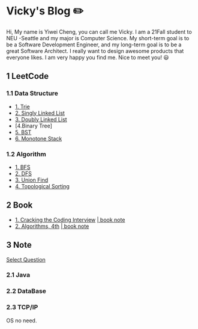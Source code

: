 # Vicky's Blog :pencil2:

Hi, My name is Yiwei Cheng, you can call me Vicky. I am a 21Fall student to NEU -Seattle and my major is Computer Science. My short-term goal is to be a Software Development Engineer, and my long-term goal is to be a great Software Architect. I really want to design awesome products that everyone likes. I am very happy you find me. Nice to meet you! :smiley:


## 1 LeetCode 

### 1.1 Data Structure

- [1. Trie](https://github.com/sbchengyiwei/Vicky_Blog/blob/main/Trie/trie.md)
- [2. Singly Linked List](https://github.com/sbchengyiwei/Vicky_Blog/blob/main/singly%20linked%20list/singly%20linked%20list.md)
- [3. Doubly Linked List]()
- [4.Binary Tree]
- [5. BST](https://github.com/sbchengyiwei/Vicky_Blog/blob/main/BST/Binary%20Search%20Tree.md)
- [6. Monotone Stack](https://github.com/sbchengyiwei/Vicky_Blog/blob/main/Monotone%20Stack/Monotone%20Stack.md)

### 1.2 Algorithm

- [1. BFS]()
- [2. DFS]()
- [3. Union Find](https://github.com/sbchengyiwei/Vicky_Blog/blob/main/Graph%20Theory/Union%20find.md)
- [4. Topological Sorting](https://github.com/sbchengyiwei/Vicky_Blog/blob/main/Graph%20Theory/Topological%20Sorting.md)

## 2 Book

- [1. Cracking the Coding Interview](https://github.com/sbchengyiwei/Vicky_Blog/blob/main/book%20notes/Cracking%20the%20Coding%20Interview%20189%20Programming%20Questions%20and%20Solutions.pdf)   [ |  book note]()
- [2. Algorithms, 4th](https://github.com/sbchengyiwei/Vicky_Blog/blob/main/book%20notes/Algorithms%2C%204th%20Edition(%E7%AE%97%E6%B3%95%EF%BC%8C%E7%AC%AC%E5%9B%9B%E7%89%88%EF%BC%8C%E8%8B%B1%E6%96%87%E7%89%88).pdf)   [ | book note](https://github.com/sbchengyiwei/Vicky_Blog/blob/main/book%20notes/algorithms.md)

## 3 Note 

[Select Question](https://osjobs.net/topk/%E8%85%BE%E8%AE%AF/)

### 2.1 Java
### 2.2 DataBase
### 2.3 TCP/IP

OS no need.
